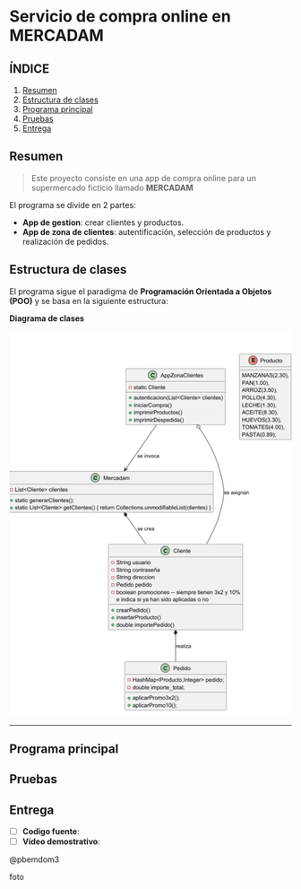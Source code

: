 # Servicio de compra online en MERCADAM

## ÍNDICE

1. [Resumen](#resumen-)
2. [Estructura de clases](#estructura-de-clases)
3. [Programa principal](#programa-principal)
4. [Pruebas](#pruebas)
5. [Entrega](#entrega)

## Resumen

> Este proyecto consiste en una app de compra online para un supermercado ficticio llamado **MERCADAM**

El programa se divide en 2 partes:

- **App de gestion**: crear clientes y productos.
- **App de zona de clientes**: autentificación, selección de productos y realización de pedidos.

## Estructura de clases

El programa sigue el paradigma de **Programación Orientada a Objetos (POO)** y se basa en la siguiente estructura:

**Diagrama de clases**

![foto de diagrama uml](img/uml.png)


***

## Programa principal

## Pruebas

## Entrega
- [ ] **Codigo fuente**: []()
- [ ] **Vídeo demostrativo**:[]()

@pbemdom3

foto
![]()

